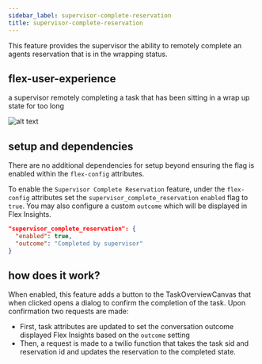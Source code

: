 ```yaml
---
sidebar_label: supervisor-complete-reservation
title: supervisor-complete-reservation
---
```


This feature provides the supervisor the ability to remotely complete an agents reservation that is in the wrapping status.

## flex-user-experience

a supervisor remotely completing a task that has been sitting in a wrap up state for too long

![alt text](/img/features/supervisor-complete-reservation/complete-reservation.gif)

## setup and dependencies

There are no additional dependencies for setup beyond ensuring the flag is enabled within the `flex-config` attributes.

To enable the `Supervisor Complete Reservation` feature, under the `flex-config` attributes set the `supervisor_complete_reservation` `enabled` flag to `true`. You may also configure a custom `outcome` which will be displayed in Flex Insights.

```json
"supervisor_complete_reservation": {
  "enabled": true,
  "outcome": "Completed by supervisor"
}
```

## how does it work?

When enabled, this feature adds a button to the TaskOverviewCanvas that when clicked opens a dialog to confirm the completion of the task. Upon confirmation two requests are made:

- First, task attributes are updated to set the conversation outcome displayed Flex Insights based on the `outcome` setting
- Then, a request is made to a twilio function that takes the task sid and reservation id and updates the reservation to the completed state.
